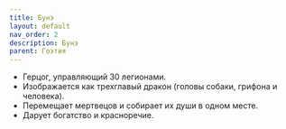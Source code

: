 ```yaml
---
title: Бунэ
layout: default
nav_order: 2
description: Бунэ
parent: Гоэтия
---
```


- Герцог, управляющий 30 легионами.
- Изображается как трехглавый дракон (головы собаки, грифона и человека).
- Перемещает мертвецов и собирает их души в одном месте.
- Дарует богатство и красноречие.
